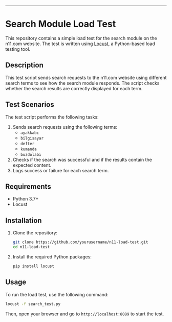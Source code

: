 
---

# Search Module Load Test

This repository contains a simple load test for the search module on the n11.com website. The test is written using [Locust](https://locust.io/), a Python-based load testing tool.

## Description

This test script sends search requests to the n11.com website using different search terms to see how the search module responds. The script checks whether the search results are correctly displayed for each term.

## Test Scenarios

The test script performs the following tasks:
1. Sends search requests using the following terms:
   - `ayakkabı`
   - `bilgisayar`
   - `defter`
   - `kumanda`
   - `buzdolabı`
2. Checks if the search was successful and if the results contain the expected content.
3. Logs success or failure for each search term.

## Requirements

- Python 3.7+
- Locust

## Installation

1. Clone the repository:
   ```sh
   git clone https://github.com/yourusername/n11-load-test.git
   cd n11-load-test
   ```

2. Install the required Python packages:
   ```sh
   pip install locust
   ```

## Usage

To run the load test, use the following command:

```sh
locust -f search_test.py
```

Then, open your browser and go to `http://localhost:8089` to start the test.
